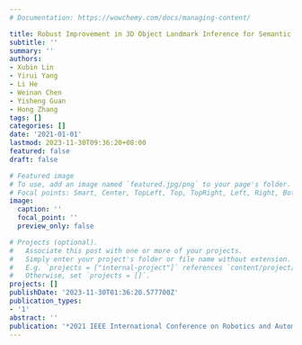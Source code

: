 ```yaml
---
# Documentation: https://wowchemy.com/docs/managing-content/

title: Robust Improvement in 3D Object Landmark Inference for Semantic Mapping
subtitle: ''
summary: ''
authors:
- Xubin Lin
- Yirui Yang
- Li He
- Weinan Chen
- Yisheng Guan
- Hong Zhang
tags: []
categories: []
date: '2021-01-01'
lastmod: 2023-11-30T09:36:20+08:00
featured: false
draft: false

# Featured image
# To use, add an image named `featured.jpg/png` to your page's folder.
# Focal points: Smart, Center, TopLeft, Top, TopRight, Left, Right, BottomLeft, Bottom, BottomRight.
image:
  caption: ''
  focal_point: ''
  preview_only: false

# Projects (optional).
#   Associate this post with one or more of your projects.
#   Simply enter your project's folder or file name without extension.
#   E.g. `projects = ["internal-project"]` references `content/project/deep-learning/index.md`.
#   Otherwise, set `projects = []`.
projects: []
publishDate: '2023-11-30T01:36:20.577700Z'
publication_types:
- '1'
abstract: ''
publication: '*2021 IEEE International Conference on Robotics and Automation (ICRA)*'
---
```

